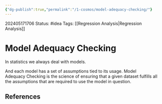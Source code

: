 ```yaml
---
{"dg-publish":true,"permalink":"/1-cosmos/model-adequacy-checking/"}
---
```


202405171706
Status: #idea
Tags: [[Regression Analysis\|Regression Analysis]]
# Model Adequacy Checking
In statistics we always deal with models. 

And each model has a set of assumptions tied to its usage. Model Adequacy Checking is the science of ensuring that a given dataset fulfills all the assumptions that are required to use the model in question.


## References
